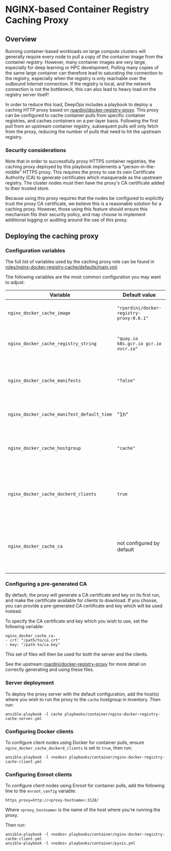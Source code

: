 NGINX-based Container Registry Caching Proxy
============================================

Overview
--------

Running container-based workloads on large compute clusters will generally require every node to pull a copy of the container image from the container registry.
However, many container images are very large, especially for deep learning or HPC development.
Pulling many copies of the same large container can therefore lead to saturating the connection to the registry, especially when the registry is only reachable over the outbound Internet connection.
If the registry is local, and the network connection is not the bottleneck, this can also lead to heavy load on the registry server itself!

In order to reduce this load, DeepOps includes a playbook to deploy a caching HTTP proxy based on [rpardini/docker-registry-proxy](https://github.com/rpardini/docker-registry-proxy).
This proxy can be configured to cache container pulls from specific container registries, and caches containers on a per-layer basis.
Following the first pull from an upstream container registry, subsequent pulls will only fetch from the proxy, reducing the number of pulls that need to hit the upstream registry.


### Security considerations

Note that in order to successfully proxy HTTPS container registries, the caching proxy deployed by this playbook implements a "person-in-the-middle" HTTPS proxy.
This requires the proxy to use its own Certificate Authority (CA) to generate certificates which masquerade as the upstream registry.
The cluster nodes must then have the proxy's CA certificate added to their trusted store.

Because using this proxy requires that the nodes be configured to explicitly trust the proxy CA certificate, we believe this is a reasonable solution for a caching proxy.
However, those using this feature should ensure this mechanism fits their security policy, and may choose to implement additional logging or auditing around the use of this proxy.


Deploying the caching proxy 
---------------------------

### Configuration variables

The full list of variables used by the caching proxy role can be found in [roles/nginx-docker-registry-cache/defaults/main.yml](../../roles/nginx-docker-registry-cache/defaults/main.yml).

The following variables are the most common configuration you may want to adjust:

| Variable | Default value | Description |
| -------- | ------------- | ----------- |
| `nginx_docker_cache_image` | `"rpardini/docker-registry-proxy:0.6.1"` | Container image used to deploy the proxy |
| `nginx_docker_cache_registry_string` | `"quay.io k8s.gcr.io gcr.io nvcr.io"` | Space-separated list of registries to proxy |
| `nginx_docker_cache_manifests` | `"false"` | Flag to determine whether to cache image manifests |
| `nginx_docker_cache_manifest_default_time` | "1h" | If manifests are cached, time to cache them |
| `nginx_docker_cache_hostgroup` | `"cache"` | Ansible inventory host group where proxy is deployed |
| `nginx_docker_cache_dockerd_clients` | `true` | Flag to determine whether `dockerd` should be configured to use the proxy |
| `nginx_docker_cache_ca` | not configured by default | Specifies file paths for CA certificate and key, if you supply these yourself |


### Configuring a pre-generated CA

By default, the proxy will generate a CA certificate and key on its first run, and make the certificate available for clients to download.
If you choose, you can provide a pre-generated CA certificate and key which will be used instead.

To specify the CA certificate and key which you wish to use, set the following variable:

```
nginx_docker_cache_ca:
- crt: "/path/to/ca.crt"
- key: "/path-to/ca.key"
```

This set of files will then be used for both the server and the clients.

See the upstream [rpardini/docker-registry-proxy](https://github.com/rpardini/docker-registry-proxy) for more detail on correctly generating and using these files.
 
### Server deployment

To deploy the proxy server with the default configuration, add the host(s) where you wish to run the proxy to the `cache` hostgroup in inventory.
Then run:

```
ansible-playbook -l cache playbooks/container/nginx-docker-registry-cache-server.yml
```


### Configuring Docker clients

To configure client nodes using Docker for container pulls, ensure `nginx_docker_cache_dockerd_clients` is set to `true`, then run:

```
ansible-playbook -l <nodes> playbooks/container/nginx-docker-registry-cache-client.yml
```

### Configuring Enroot clients

To configure client nodes using Enroot for container pulls, add the following line to the `enroot_config` variable:

```
https_proxy=http://<proxy-hostname>:3128/
```

Where `<proxy_hostname>` is the name of the host where you're running the proxy.

Then run:

```
ansible-playbook -l <nodes> playbooks/container/nginx-docker-registry-cache-client.yml
ansible-playbook -l <nodes> playbooks/container/pyxis.yml
```
